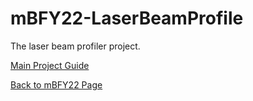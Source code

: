 # mBFY22-LaserBeamProfile
The laser beam profiler project.

[Main Project Guide](https://github.com/profhuster/mBFY22-LaserBeamProfile/blob/main/2022-mBFY-Laser_Beam_Profile_Project_22c.pdf)


[Back to mBFY22 Page](https://github.com/profhuster/mBFY22)
